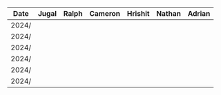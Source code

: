 | Date  | Jugal | Ralph | Cameron | Hrishit | Nathan | Adrian |
| ----- | ----- | ----- | ------- | ------- | ------ | ------ |
| 2024/ |       |       |         |         |        |        |
| 2024/ |       |       |         |         |        |        |
| 2024/ |       |       |         |         |        |        |
| 2024/ |       |       |         |         |        |        |
| 2024/ |       |       |         |         |        |        |
| 2024/ |       |       |         |         |        |        |
